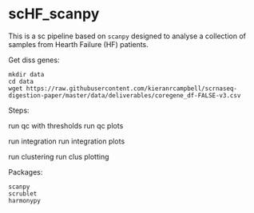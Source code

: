 # scHF_scanpy

This is a sc pipeline based on `scanpy` designed to analyse a collection of samples from Hearth Failure (HF) patients.


Get diss genes:
```
mkdir data
cd data
wget https://raw.githubusercontent.com/kieranrcampbell/scrnaseq-digestion-paper/master/data/deliverables/coregene_df-FALSE-v3.csv
```

Steps:

run qc with thresholds
run qc plots

run integration
run integration plots

run clustering
run clus plotting

Packages:
```
scanpy
scrublet
harmonypy
```
